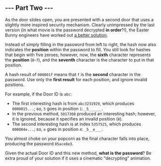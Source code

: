 ## --- Part Two ---

As the door slides open, you are presented with a second door that uses a slightly more inspired security mechanism. Clearly unimpressed by the last version (in what movie is the password decrypted __in order__?!), the Easter Bunny engineers have worked out [a better solution](https://www.youtube.com/watch?v=NHWjlCaIrQo&t=25).

Instead of simply filling in the password from left to right, the hash now also indicates the __position__ within the password to fill. You still look for hashes that begin with five zeroes; however, now, the __sixth__ character represents the __position__ (`0`-`7`), and the __seventh__ character is the character to put in that position.

A hash result of `000001f` means that `f` is the __second__ character in the password. Use only the __first result__ for each position, and ignore invalid positions.

For example, if the Door ID is `abc`:

- The first interesting hash is from `abc3231929`, which produces `0000015...`; so, `5` goes in position `1`: `_5______`.
- In the previous method, `5017308` produced an interesting hash; however, it is ignored, because it specifies an invalid position (`8`).
- The second interesting hash is at index `5357525`, which produces `000004e...`; so, `e` goes in position `4`: `_5__e___`.

You almost choke on your popcorn as the final character falls into place, producing the password `05ace8e3`.

Given the actual Door ID and this new method, __what is the password__? Be extra proud of your solution if it uses a cinematic "decrypting" animation.
